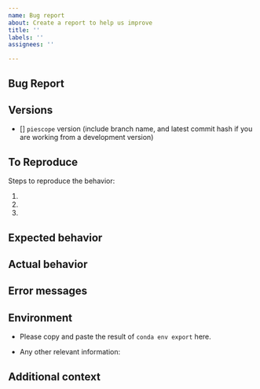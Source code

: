 ```yaml
---
name: Bug report
about: Create a report to help us improve
title: ''
labels: ''
assignees: ''

---
```


## Bug Report

<!-- A clear and concise description of what the bug is. -->

## Versions
- [] `piescope` version (include branch name, and latest commit hash if you are working from a development version)

## To Reproduce

Steps to reproduce the behavior:

1.
2.
3.

## Expected behavior

<!-- A clear and concise description of what you expected to happen. -->

## Actual behavior

<!-- What happened instead. -->

## Error messages

<!-- Copy-paste the full traceback of any error messages here (or whether no error message was raised). -->

## Environment

 - Please copy and paste the result of `conda env export` here.

 - Any other relevant information:

## Additional context

<!-- Add any other context about the problem here. -->
